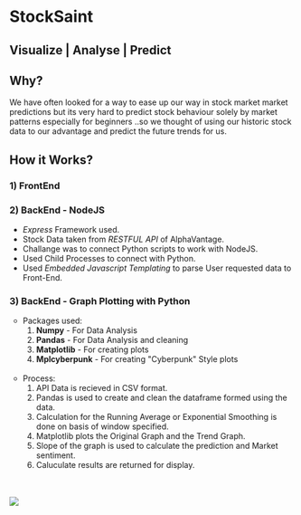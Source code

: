 # StockSaint
## Visualize | Analyse | Predict


## Why?

We have often looked for a way to ease up our way in stock market market predictions but its very hard to predict stock behaviour solely by market patterns especially for beginners ..so we thought of using our historic stock data to our advantage and predict the future trends for us.

## How it Works?

### 1) FrontEnd 

### 2) BackEnd - NodeJS
* _Express_ Framework used.
* Stock Data taken from _RESTFUL API_ of AlphaVantage.
* Challange was to connect Python scripts to work with NodeJS.
* Used Child Processes to connect with Python.
* Used _Embedded Javascript Templating_ to parse User requested data to Front-End. 

### 3) BackEnd - Graph Plotting with Python
<ul type='circle'>
  <li>
    Packages used:
    <ol type="1">
      <li><strong>Numpy</strong> - For Data Analysis</li>
      <li><strong>Pandas</strong> - For Data Analysis and cleaning</li>
      <li><strong>Matplotlib</strong> - For creating plots</li>
      <li><strong>Mplcyberpunk</strong> - For creating "Cyberpunk" Style plots</li>
    </ol>
  </li>
  
  <br>
  
  <li>
    Process:
    <ol type="1">  
      <li>API Data is recieved in CSV format.</li>
      <li>Pandas is used to create and clean the dataframe formed using the data.</li>
      <li>Calculation for the Running Average or Exponential Smoothing is done on basis of window specified.</li>
      <li>Matplotlib plots the Original Graph and the Trend Graph.</li>
      <li>Slope of the graph is used to calculate the prediction and Market sentiment.</li>
      <li>Caluculate results are returned for display.</li>
    </ol>
  </li>
</ul>

<br/> <br/>
<img src="https://github.com/1Bit-Developers/StockSaint/blob/main/public/site_usage_ss/readme_fast.gif">
<br/> <br/>
